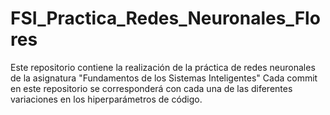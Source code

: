 # FSI_Practica_Redes_Neuronales_Flores
Este repositorio contiene la realización de la práctica de redes neuronales de la asignatura "Fundamentos de los Sistemas Inteligentes"
Cada commit en este repositorio se corresponderá con cada una de las diferentes variaciones en los hiperparámetros de código.

